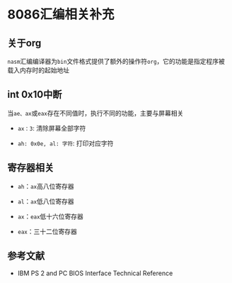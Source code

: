 # 8086汇编相关补充

## 关于org

`nasm`汇编编译器为`bin`文件格式提供了额外的操作符`org`，它的功能是指定程序被载入内存时的起始地址

## int 0x10中断

当`ae、ax`或`eax`存在不同值时，执行不同的功能，主要与屏幕相关

+ `ax：3`: 清除屏幕全部字符

+ `ah: 0x0e, al: 字符`: 打印对应字符

## 寄存器相关

+ `ah`：`ax`高八位寄存器

+ `al`：`ax`低八位寄存器

+ `ax`：`eax`低十六位寄存器

+ `eax`：三十二位寄存器



## 参考文献

+ IBM PS 2 and PC BIOS Interface Technical Reference